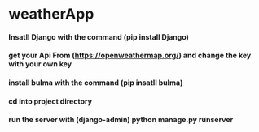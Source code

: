 # weatherApp
#### Insatll Django with the command (pip install Django)
#### get your Api From (https://openweathermap.org/) and change the key with your own key
#### install bulma with the command (pip insatll bulma)
#### cd into project directory
#### run the server with (django-admin) python manage.py runserver
